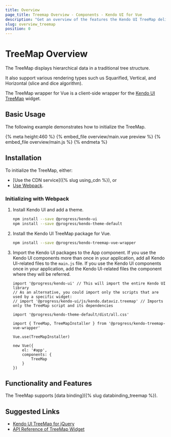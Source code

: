 ```yaml
---
title: Overview
page_title: Treemap Overview - Components - Kendo UI for Vue
description: "Get an overview of the features the Kendo UI TreeMap delivers and use the component in Vue projects."
slug: overview_treemap
position: 0
---
```


<div><WrapperBanner></WrapperBanner></div>

# TreeMap Overview

The TreeMap displays hierarchical data in a traditional tree structure.

It also support various rendering types such us Squarified, Vertical, and Horizontal (slice and dice algorithm).

The TreeMap wrapper for Vue is a client-side wrapper for the [Kendo UI TreeMap](https://docs.telerik.com/kendo-ui/controls/charts/treemap/overview) widget.

<div data-component="StartFreeTrialSection"></div>

## Basic Usage

The following example demonstrates how to initialize the TreeMap.

{% meta height:460 %}
{% embed_file overview/main.vue preview %}
{% embed_file overview/main.js %}
{% endmeta %}

## Installation

To initialize the TreeMap, either:

* [Use the CDN service]({% slug using_cdn %}), or
* [Use Webpack](#toc-initializing-with-webpack).

### Initializing with Webpack

1. Install Kendo UI and add a theme.

    ```sh
    npm install --save @progress/kendo-ui
    npm install --save @progress/kendo-theme-default
    ```

1. Install the Kendo UI TreeMap package for Vue.

    ```sh
    npm install --save @progress/kendo-treemap-vue-wrapper
    ```

1. Import the Kendo UI packages to the App component. If you use the Kendo UI components more than once in your application, add all Kendo UI-related files to the `main.js` file. If you use the Kendo UI components once in your application, add the Kendo UI-related files the component where they will be referred.

    ```js-no-run
    import '@progress/kendo-ui' // This will import the entire Kendo UI library
    // As an alternative, you could import only the scripts that are used by a specific widget:
    // import '@progress/kendo-ui/js/kendo.dataviz.treemap' // Imports only the TreeMap script and its dependencies

    import '@progress/kendo-theme-default/dist/all.css'

    import { TreeMap, TreeMapInstaller } from '@progress/kendo-treemap-vue-wrapper'

    Vue.use(TreeMapInstaller)

    new Vue({
        el: '#app',
        components: {
            TreeMap
        }
    })
    ```

## Functionality and Features

The TreeMap supports [data binding]({% slug databinding_treemap %}).

## Suggested Links

* [Kendo UI TreeMap for jQuery](https://docs.telerik.com/kendo-ui/controls/charts/treemap/overview)
* [API Reference of TreeMap Widget](https://docs.telerik.com/kendo-ui/api/javascript/dataviz/ui/treemap)
